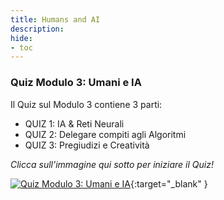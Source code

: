 ```yaml
---
title: Humans and AI
description:
hide:
- toc
---
```


### Quiz Modulo 3: Umani e IA

Il Quiz sul Modulo 3 contiene 3 parti:

- QUIZ 1: IA & Reti Neurali
- QUIZ 2: Delegare compiti agli Algoritmi
- QUIZ 3: Pregiudizi e Creatività

_Clicca sull'immagine qui sotto per iniziare il Quiz!_

[![Quiz Modulo 3: Umani e IA](../Images/AI4T-quiz-module3.png)](Quiz-3-ressources/HTML/AI4T-quiz-module3-artificial-intelligence-at-our-service-html/index.html#/lessons/0BzyyBsBtYAMIu56G1E_wOoZGuIscZop){:target="_blank" }
